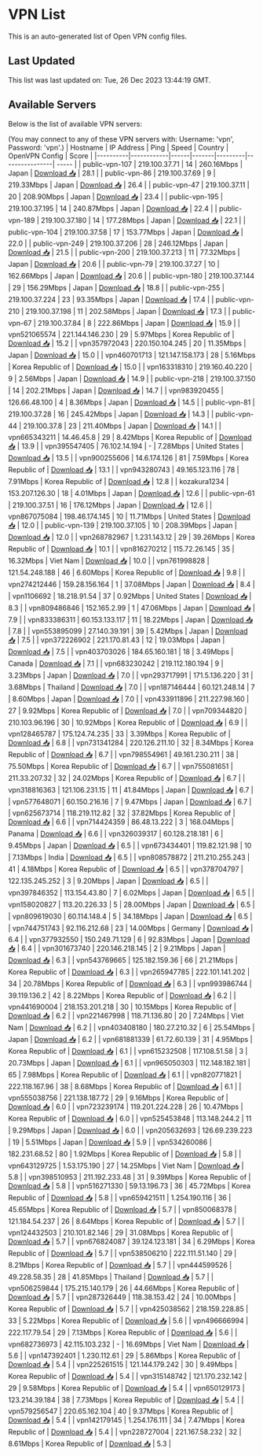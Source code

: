 # VPN List

This is an auto-generated list of Open VPN config files.

## Last Updated

This list was last updated on: Tue, 26 Dec 2023 13:44:19 GMT.

## Available Servers

Below is the list of available VPN servers:

(You may connect to any of these VPN servers with: Username: 'vpn', Password: 'vpn'.)
| Hostname | IP Address | Ping | Speed | Country | OpenVPN Config | Score |
|----------|------------|------|-------|---------|----------------| ----- |
| public-vpn-107 | 219.100.37.71 | 14 | 260.16Mbps | Japan | [Download 📥](./configs/server_0_JP.ovpn) | 28.1 |
| public-vpn-86 | 219.100.37.69 | 9 | 219.33Mbps | Japan | [Download 📥](./configs/server_1_JP.ovpn) | 26.4 |
| public-vpn-47 | 219.100.37.11 | 20 | 208.90Mbps | Japan | [Download 📥](./configs/server_2_JP.ovpn) | 23.4 |
| public-vpn-195 | 219.100.37.195 | 14 | 240.87Mbps | Japan | [Download 📥](./configs/server_3_JP.ovpn) | 22.4 |
| public-vpn-189 | 219.100.37.180 | 14 | 177.28Mbps | Japan | [Download 📥](./configs/server_4_JP.ovpn) | 22.1 |
| public-vpn-104 | 219.100.37.58 | 17 | 153.77Mbps | Japan | [Download 📥](./configs/server_5_JP.ovpn) | 22.0 |
| public-vpn-249 | 219.100.37.206 | 28 | 246.12Mbps | Japan | [Download 📥](./configs/server_6_JP.ovpn) | 21.5 |
| public-vpn-200 | 219.100.37.213 | 11 | 77.32Mbps | Japan | [Download 📥](./configs/server_7_JP.ovpn) | 20.6 |
| public-vpn-79 | 219.100.37.27 | 10 | 162.66Mbps | Japan | [Download 📥](./configs/server_8_JP.ovpn) | 20.6 |
| public-vpn-180 | 219.100.37.144 | 29 | 156.29Mbps | Japan | [Download 📥](./configs/server_9_JP.ovpn) | 18.8 |
| public-vpn-255 | 219.100.37.224 | 23 | 93.35Mbps | Japan | [Download 📥](./configs/server_10_JP.ovpn) | 17.4 |
| public-vpn-210 | 219.100.37.198 | 11 | 202.58Mbps | Japan | [Download 📥](./configs/server_11_JP.ovpn) | 17.3 |
| public-vpn-67 | 219.100.37.84 | 8 | 222.86Mbps | Japan | [Download 📥](./configs/server_12_JP.ovpn) | 15.9 |
| vpn521065574 | 221.144.146.230 | 29 | 5.97Mbps | Korea Republic of | [Download 📥](./configs/server_13_KR.ovpn) | 15.2 |
| vpn357972043 | 220.150.104.245 | 20 | 11.35Mbps | Japan | [Download 📥](./configs/server_14_JP.ovpn) | 15.0 |
| vpn460701713 | 121.147.158.173 | 28 | 5.16Mbps | Korea Republic of | [Download 📥](./configs/server_15_KR.ovpn) | 15.0 |
| vpn163318310 | 219.160.40.220 | 9 | 2.56Mbps | Japan | [Download 📥](./configs/server_16_JP.ovpn) | 14.9 |
| public-vpn-218 | 219.100.37.150 | 14 | 202.21Mbps | Japan | [Download 📥](./configs/server_17_JP.ovpn) | 14.7 |
| vpn983920455 | 126.66.48.100 | 4 | 8.36Mbps | Japan | [Download 📥](./configs/server_18_JP.ovpn) | 14.5 |
| public-vpn-81 | 219.100.37.28 | 16 | 245.42Mbps | Japan | [Download 📥](./configs/server_19_JP.ovpn) | 14.3 |
| public-vpn-44 | 219.100.37.8 | 23 | 211.40Mbps | Japan | [Download 📥](./configs/server_20_JP.ovpn) | 14.1 |
| vpn665343211 | 14.46.45.8 | 29 | 8.42Mbps | Korea Republic of | [Download 📥](./configs/server_21_KR.ovpn) | 13.9 |
| vpn395547405 | 76.102.14.194 | - | 7.28Mbps | United States | [Download 📥](./configs/server_22_US.ovpn) | 13.5 |
| vpn900255606 | 14.6.174.126 | 81 | 7.59Mbps | Korea Republic of | [Download 📥](./configs/server_23_KR.ovpn) | 13.1 |
| vpn943280743 | 49.165.123.116 | 78 | 7.91Mbps | Korea Republic of | [Download 📥](./configs/server_24_KR.ovpn) | 12.8 |
| kozakura1234 | 153.207.126.30 | 18 | 4.01Mbps | Japan | [Download 📥](./configs/server_25_JP.ovpn) | 12.6 |
| public-vpn-61 | 219.100.37.51 | 16 | 176.12Mbps | Japan | [Download 📥](./configs/server_26_JP.ovpn) | 12.6 |
| vpn867075084 | 198.46.174.145 | 10 | 11.71Mbps | United States | [Download 📥](./configs/server_27_US.ovpn) | 12.0 |
| public-vpn-139 | 219.100.37.105 | 10 | 208.39Mbps | Japan | [Download 📥](./configs/server_28_JP.ovpn) | 12.0 |
| vpn268782967 | 1.231.143.12 | 29 | 39.26Mbps | Korea Republic of | [Download 📥](./configs/server_29_KR.ovpn) | 10.1 |
| vpn816270212 | 115.72.26.145 | 35 | 16.32Mbps | Viet Nam | [Download 📥](./configs/server_30_VN.ovpn) | 10.0 |
| vpn761998828 | 121.54.248.188 | 46 | 6.60Mbps | Korea Republic of | [Download 📥](./configs/server_31_KR.ovpn) | 9.8 |
| vpn274212446 | 159.28.156.164 | 1 | 37.08Mbps | Japan | [Download 📥](./configs/server_32_JP.ovpn) | 8.4 |
| vpn1106692 | 18.218.91.54 | 37 | 0.92Mbps | United States | [Download 📥](./configs/server_33_US.ovpn) | 8.3 |
| vpn809486846 | 152.165.2.99 | 1 | 47.06Mbps | Japan | [Download 📥](./configs/server_34_JP.ovpn) | 7.9 |
| vpn833386311 | 60.153.133.117 | 11 | 18.22Mbps | Japan | [Download 📥](./configs/server_35_JP.ovpn) | 7.8 |
| vpn553895099 | 27.140.39.191 | 39 | 5.42Mbps | Japan | [Download 📥](./configs/server_36_JP.ovpn) | 7.5 |
| vpn372226902 | 221.170.81.43 | 12 | 19.03Mbps | Japan | [Download 📥](./configs/server_37_JP.ovpn) | 7.5 |
| vpn403703026 | 184.65.160.181 | 18 | 3.49Mbps | Canada | [Download 📥](./configs/server_38_CA.ovpn) | 7.1 |
| vpn683230242 | 219.112.180.194 | 9 | 3.23Mbps | Japan | [Download 📥](./configs/server_39_JP.ovpn) | 7.0 |
| vpn293717991 | 171.5.136.220 | 31 | 3.68Mbps | Thailand | [Download 📥](./configs/server_40_TH.ovpn) | 7.0 |
| vpn187146444 | 60.121.248.14 | 7 | 8.60Mbps | Japan | [Download 📥](./configs/server_41_JP.ovpn) | 7.0 |
| vpn433911896 | 211.227.98.160 | 27 | 9.92Mbps | Korea Republic of | [Download 📥](./configs/server_42_KR.ovpn) | 7.0 |
| vpn709344820 | 210.103.96.196 | 30 | 10.92Mbps | Korea Republic of | [Download 📥](./configs/server_43_KR.ovpn) | 6.9 |
| vpn128465787 | 175.124.74.235 | 33 | 3.39Mbps | Korea Republic of | [Download 📥](./configs/server_44_KR.ovpn) | 6.8 |
| vpn731341284 | 220.126.211.10 | 32 | 8.34Mbps | Korea Republic of | [Download 📥](./configs/server_45_KR.ovpn) | 6.7 |
| vpn798554961 | 49.161.230.211 | 38 | 75.50Mbps | Korea Republic of | [Download 📥](./configs/server_46_KR.ovpn) | 6.7 |
| vpn755081651 | 211.33.207.32 | 32 | 24.02Mbps | Korea Republic of | [Download 📥](./configs/server_47_KR.ovpn) | 6.7 |
| vpn318816363 | 121.106.231.15 | 11 | 41.84Mbps | Japan | [Download 📥](./configs/server_48_JP.ovpn) | 6.7 |
| vpn577648071 | 60.150.216.16 | 7 | 9.47Mbps | Japan | [Download 📥](./configs/server_49_JP.ovpn) | 6.7 |
| vpn625673714 | 118.219.112.82 | 32 | 37.82Mbps | Korea Republic of | [Download 📥](./configs/server_50_KR.ovpn) | 6.6 |
| vpn714424359 | 86.48.13.222 | 3 | 168.04Mbps | Panama | [Download 📥](./configs/server_51_PA.ovpn) | 6.6 |
| vpn326039317 | 60.128.218.181 | 6 | 9.45Mbps | Japan | [Download 📥](./configs/server_52_JP.ovpn) | 6.5 |
| vpn673434401 | 119.82.121.98 | 10 | 7.13Mbps | India | [Download 📥](./configs/server_53_IN.ovpn) | 6.5 |
| vpn808578872 | 211.210.255.243 | 41 | 4.18Mbps | Korea Republic of | [Download 📥](./configs/server_54_KR.ovpn) | 6.5 |
| vpn378704797 | 122.135.245.252 | 3 | 9.20Mbps | Japan | [Download 📥](./configs/server_55_JP.ovpn) | 6.5 |
| vpn397846352 | 113.154.43.80 | 7 | 6.02Mbps | Japan | [Download 📥](./configs/server_56_JP.ovpn) | 6.5 |
| vpn158020827 | 113.20.226.33 | 5 | 28.00Mbps | Japan | [Download 📥](./configs/server_57_JP.ovpn) | 6.5 |
| vpn809619030 | 60.114.148.4 | 5 | 34.18Mbps | Japan | [Download 📥](./configs/server_58_JP.ovpn) | 6.5 |
| vpn744751743 | 92.116.212.68 | 23 | 14.00Mbps | Germany | [Download 📥](./configs/server_59_DE.ovpn) | 6.4 |
| vpn377932550 | 150.249.71.129 | 6 | 92.83Mbps | Japan | [Download 📥](./configs/server_60_JP.ovpn) | 6.4 |
| vpn301673740 | 220.146.218.145 | 2 | 9.21Mbps | Japan | [Download 📥](./configs/server_61_JP.ovpn) | 6.3 |
| vpn543769665 | 125.182.159.36 | 66 | 21.21Mbps | Korea Republic of | [Download 📥](./configs/server_62_KR.ovpn) | 6.3 |
| vpn265947785 | 222.101.141.202 | 34 | 20.78Mbps | Korea Republic of | [Download 📥](./configs/server_63_KR.ovpn) | 6.3 |
| vpn993986744 | 39.119.136.2 | 42 | 8.22Mbps | Korea Republic of | [Download 📥](./configs/server_64_KR.ovpn) | 6.2 |
| vpn441690004 | 218.153.201.218 | 30 | 10.15Mbps | Korea Republic of | [Download 📥](./configs/server_65_KR.ovpn) | 6.2 |
| vpn221467998 | 118.71.136.80 | 20 | 7.24Mbps | Viet Nam | [Download 📥](./configs/server_66_VN.ovpn) | 6.2 |
| vpn403408180 | 180.27.210.32 | 6 | 25.54Mbps | Japan | [Download 📥](./configs/server_67_JP.ovpn) | 6.2 |
| vpn681881339 | 61.72.60.139 | 31 | 4.95Mbps | Korea Republic of | [Download 📥](./configs/server_68_KR.ovpn) | 6.1 |
| vpn615232508 | 117.108.51.58 | 3 | 20.73Mbps | Japan | [Download 📥](./configs/server_69_JP.ovpn) | 6.1 |
| vpn965050303 | 112.148.182.181 | 65 | 7.98Mbps | Korea Republic of | [Download 📥](./configs/server_70_KR.ovpn) | 6.1 |
| vpn820771821 | 222.118.167.96 | 38 | 8.68Mbps | Korea Republic of | [Download 📥](./configs/server_71_KR.ovpn) | 6.1 |
| vpn555038756 | 221.138.187.72 | 29 | 9.16Mbps | Korea Republic of | [Download 📥](./configs/server_72_KR.ovpn) | 6.0 |
| vpn723239174 | 119.201.224.228 | 26 | 10.47Mbps | Korea Republic of | [Download 📥](./configs/server_73_KR.ovpn) | 6.0 |
| vpn525453848 | 113.148.244.2 | 11 | 9.29Mbps | Japan | [Download 📥](./configs/server_74_JP.ovpn) | 6.0 |
| vpn205632693 | 126.69.239.223 | 19 | 5.51Mbps | Japan | [Download 📥](./configs/server_75_JP.ovpn) | 5.9 |
| vpn534260086 | 182.231.68.52 | 80 | 1.92Mbps | Korea Republic of | [Download 📥](./configs/server_76_KR.ovpn) | 5.8 |
| vpn643129725 | 1.53.175.190 | 27 | 14.25Mbps | Viet Nam | [Download 📥](./configs/server_77_VN.ovpn) | 5.8 |
| vpn398510953 | 211.192.233.48 | 31 | 9.39Mbps | Korea Republic of | [Download 📥](./configs/server_78_KR.ovpn) | 5.8 |
| vpn516271330 | 59.13.196.73 | 36 | 45.72Mbps | Korea Republic of | [Download 📥](./configs/server_79_KR.ovpn) | 5.8 |
| vpn659421511 | 1.254.190.116 | 36 | 45.65Mbps | Korea Republic of | [Download 📥](./configs/server_80_KR.ovpn) | 5.7 |
| vpn850068378 | 121.184.54.237 | 26 | 8.64Mbps | Korea Republic of | [Download 📥](./configs/server_81_KR.ovpn) | 5.7 |
| vpn124432503 | 210.101.82.146 | 29 | 31.08Mbps | Korea Republic of | [Download 📥](./configs/server_82_KR.ovpn) | 5.7 |
| vpn676824087 | 39.124.123.181 | 34 | 6.29Mbps | Korea Republic of | [Download 📥](./configs/server_83_KR.ovpn) | 5.7 |
| vpn538506210 | 222.111.51.140 | 29 | 8.21Mbps | Korea Republic of | [Download 📥](./configs/server_84_KR.ovpn) | 5.7 |
| vpn444599526 | 49.228.58.35 | 28 | 41.85Mbps | Thailand | [Download 📥](./configs/server_85_TH.ovpn) | 5.7 |
| vpn506259844 | 175.215.140.179 | 26 | 44.66Mbps | Korea Republic of | [Download 📥](./configs/server_86_KR.ovpn) | 5.7 |
| vpn287326449 | 118.38.153.42 | 24 | 10.00Mbps | Korea Republic of | [Download 📥](./configs/server_87_KR.ovpn) | 5.7 |
| vpn425038562 | 218.159.228.85 | 33 | 5.22Mbps | Korea Republic of | [Download 📥](./configs/server_88_KR.ovpn) | 5.6 |
| vpn496666994 | 222.117.79.54 | 29 | 7.13Mbps | Korea Republic of | [Download 📥](./configs/server_89_KR.ovpn) | 5.6 |
| vpn682736973 | 42.115.103.232 | - | 16.69Mbps | Viet Nam | [Download 📥](./configs/server_90_VN.ovpn) | 5.6 |
| vpn147392401 | 1.230.112.61 | 29 | 5.86Mbps | Korea Republic of | [Download 📥](./configs/server_91_KR.ovpn) | 5.4 |
| vpn225261515 | 121.144.179.242 | 30 | 9.49Mbps | Korea Republic of | [Download 📥](./configs/server_92_KR.ovpn) | 5.4 |
| vpn315148742 | 121.170.232.142 | 29 | 9.58Mbps | Korea Republic of | [Download 📥](./configs/server_93_KR.ovpn) | 5.4 |
| vpn650129173 | 123.214.39.184 | 38 | 7.73Mbps | Korea Republic of | [Download 📥](./configs/server_94_KR.ovpn) | 5.4 |
| vpn579256547 | 220.65.162.104 | 40 | 9.37Mbps | Korea Republic of | [Download 📥](./configs/server_95_KR.ovpn) | 5.4 |
| vpn142179145 | 1.254.176.111 | 34 | 7.47Mbps | Korea Republic of | [Download 📥](./configs/server_96_KR.ovpn) | 5.4 |
| vpn228727004 | 221.167.58.232 | 32 | 8.61Mbps | Korea Republic of | [Download 📥](./configs/server_97_KR.ovpn) | 5.3 |
